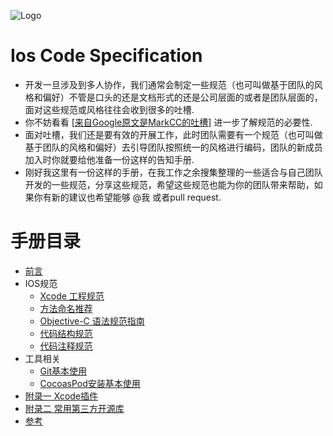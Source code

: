  ![Logo](https://roycms.github.io/IosCodeSpecification/logo.png)
# Ios Code Specification
* 开发一旦涉及到多人协作，我们通常会制定一些规范（也可叫做基于团队的风格和偏好）不管是口头的还是文档形式的还是公司层面的或者是团队层面的，
面对这些规范或风格往往会收到很多的吐槽.
* 你不妨看看 [[来自Google原文是MarkCC的吐槽]](why.md) 进一步了解规范的必要性.
* 面对吐槽，我们还是要有效的开展工作，此时团队需要有一个规范（也可叫做基于团队的风格和偏好）去引导团队按照统一的风格进行编码，团队的新成员加入时你就要给他准备一份这样的告知手册.
* 刚好我这里有一份这样的手册，在我工作之余搜集整理的一些适合与自己团队开发的一些规范，分享这些规范，希望这些规范也能为你的团队带来帮助，如果你有新的建议也希望能够 @我 或者pull request.

# 手册目录

* [前言](why.md)
* IOS规范
    * [Xcode 工程规范](xcode-project.md)
    * [方法命名推荐](naming-methods.md)
    * [Objective-C 语法规范指南](objective-c-style-guide.md)
    * [代码结构规范](code-structure.md)
    * [代码注释规范](code-comments.md)
* 工具相关
    * [Git基本使用](git-basic.md)
    * [CocoasPod安装基本使用](cocoasPod-basic.md)
* [附录一 Xcode插件](Xcode_Plugins.md)
* [附录二 常用第三方开源库](Third_Party_Library.md)
* [参考](Reference.md)
